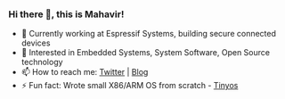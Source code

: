 <!--
**mahavirj/mahavirj** is a ✨ _special_ ✨ repository because its `README.md` (this file) appears on your GitHub profile.

Here are some ideas to get you started:

- 🔭 I’m currently working on ...
- 🌱 I’m currently learning ...
- 👯 I’m looking to collaborate on ...
- 🤔 I’m looking for help with ...
- 💬 Ask me about ...
- 📫 How to reach me: ...
- 😄 Pronouns: ...
- ⚡ Fun fact: ...
-->

### Hi there 👋, this is Mahavir!

- 🔭 Currently working at Espressif Systems, building secure connected devices
- 🌱 Interested in Embedded Systems, System Software, Open Source technology
- 📫 How to reach me: [Twitter](https://twitter.com/mahavirjain) | [Blog](https://medium.com/@mahavirj)
- ⚡ Fun fact: Wrote small X86/ARM OS from scratch - [Tinyos](https://github.com/mahavirj/tinyos)
